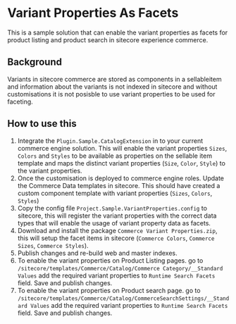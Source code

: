 # Variant Properties As Facets

This is a sample solution that can enable the variant properties as facets for product listing and product search in sitecore experience commerce.

## Background

Variants in sitecore commerce are stored as components in a sellableitem and information about the variants is not indexed in sitecore and without customisations it is not posisble to use variant properties to be used for faceting.

## How to use this

1. Integrate the `Plugin.Sample.CatalogExtension` in to your current commerce engine solution. This will enable the variant properties `Sizes`, `Colors` and `Styles` to be available as properties on the sellable item template and maps the distinct variant properties (`Size`, `Color`, `Style`) to the variant properties.
1. Once the customisation is deployed to commerce engine roles. Update the Commerce Data templates in sitecore. This should have created a custom component template with variant properties (`Sizes`, `Colors`, `Styles`)
1. Copy the config file `Project.Sample.VariantProperties.config` to sitecore, this will register the variant properties with the correct data types that will enable the usage of variant property data as facets.
1. Download and install the package `Commerce Variant Properties.zip`, this will setup the facet items in sitecore (`Commerce Colors`, `Commerce Sizes`, `Commerce Styles`).
1. Publish changes and re-build web and master indexes.
1. To enable the variant properties on Product Listing pages. go to `/sitecore/templates/Commerce/Catalog/Commerce Category/__Standard Values` add the required variant properties to `Runtime Search Facets` field. Save and publish changes.
1. To enable the variant properties on Product search page. go to `/sitecore/templates/Commerce/Catalog/CommerceSearchSettings/__Standard Values` add the required variant properties to `Runtime Search Facets` field. Save and publish changes.
